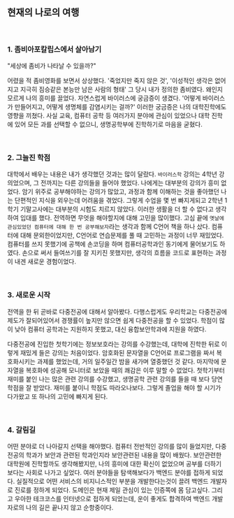 ## 현재의 나로의 여행


<br/>

### 1. 좀비아포칼립스에서 살아남기

"세상에 좀비가 나타날 수 있을까?"

어렸을 적 좀비영화를 보면서 상상했다. '죽었지만 죽지 않은 것', '이성적인 생각은 없어지고 지극히 짐승같은 본능만 남은 사람의 형태' 그 당시 내가 정의한 좀비였다. 
왜인지 모르게 나의 흥미를 끌었다. 
자연스럽게 바이러스에 궁금증이 생겼다. 
'어떻게 바이러스가 만들어지고, 어떻게 생명체를 감염시키는 걸까?'
이러한 궁금증은 나의 대학진학에도 영향을 끼쳤다. 
사실 교육, 컴퓨터 공학 등 여러가지 분야에 관심이 있었으나 대학 진학에 있어 모든 과를 선택할 수 없으니, 생명공학부에 진학하기로 마음을 굳혔다.

 <br/>

### 2. 그늘진 학점

대학에서 배우는 내용은 내가 생각했던 것과는 많이 달랐다. 
`바이러스학` 강의는 4학년 강의었으며, 그 전까지는 다른 강의들을 들어야 했었다. 
나에게는 대부분의 강의가 흥미 없었다. 암기 위주로 공부해야하는 강의가 많았고, 과정과 함께 이해하는 것을 좋아했던 나는 단편적인 지식을 외우는데 어려움을 겪었다. 
그렇게 수업을 몇 번 빠지게되고 2학년 1학기 기말고사에는 대부분의 시험도 치르지 않았다. 
이러한 생활을 더 할 수 없다고 생각하여 입대를 했다. 전역하면 무엇을 해야할지에 대해 고민을 많이했다. 
고심 끝에 `옛날에 관심있었던 컴퓨터에 대해 한 번 공부해보자`라는 생각과 함께 C언어 책을 하나 샀다. 컴퓨터에 대해 문외한이었지만, C언어로 연습문제를 풀 때 고민하는 과정이 너무 재밌었다. 
컴퓨터를 쓰지 못했기에 공책에 손코딩을 하며 컴퓨터공학과인 동기에게 물어보기도 하였다.
손으로 써서 들여쓰기를 잘 지키진 못했지만, 생각의 흐름을 코드로 표현하는 과정이 내겐 새로운 경험이었다.

<br/>

### 3. 새로운 시작

전역을 한 뒤 곧바로 다중전공에 대해서 알아봤다. 
다행스럽게도 우리학교는 다중전공에 제도가 잘되어있어서 경쟁률이 높지만 않으면 쉽게 다중전공을 할 수 있었다. 
학점이 많이 낮아 컴퓨터 공학과는 지원하지 못했고, 대신 융합보안학과에 지원을 하였다.

다중전공에 진입한 첫학기에는 정보보호라는 강의를 수강했는데, 대학에 진학한 뒤로 이렇게 재밌게 들은 강의는 처음이었다. 
암호화된 문자열을 C언어로 프로그램을 짜서 복호화시키는 과제를 했었는데, 거의 일주일간 밤을 새가며 열중했던 것 같다. 
마지막에 문자열을 복호화에 성공해 모니터로 보았을 때의 쾌감은 이루 말할 수 없었다. 
첫학기부터 재미를 붙인 나는 많은 관련 강의를 수강했고, 생명공학 관련 강의를 들을 때 보다 당연 학점을 잘 받았다. 
재미를 붙이니 학점도 따라오나보다. 그렇게 졸업을 해야 할 시기가 다가왔고 또 하나의 고민에 빠지게 된다.

<br/>

### 4. 갈림길

어떤 분야로 더 나아갈지 선택을 해야했다. 컴퓨터 전반적인 강의를 많이 들었지만, 다중 전공의 학과가 보안과 관련된 학과인지라 보안관련된 내용을 많이 배웠다. 
보안관련한 대학원에 진학할까도 생각해봤지만, 나의 흥미에 대한 확신이 없었으며 공부를 더하기 보다는 사회로 나가고 싶었다. 
여러 분야들을 탐색해보다가 백엔드 분야를 접하게 되었다. 실질적으로 어떤 서비스의 비지니스적인 부분을 개발한다는것이 끌려 백엔드 개발자로 진로를 정하게 되었다.
도메인은 현재 제일 관심이 있는 인증쪽에 몸 담고싶다.
그리고 우아한 테크코스를 인터넷으로 접하게 되었는데, 운이 좋게도 합격하여 백엔드 개발자로의 나의 길은 끝나지 않고 순항중이다.

